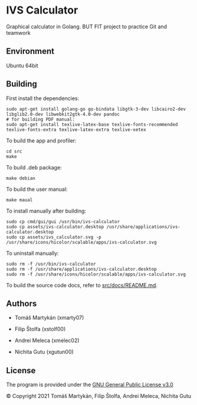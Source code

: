 # IVS Calculator
Graphical calculator in Golang. BUT FIT project to practice Git and teamwork

## Environment

Ubuntu 64bit

## Building

First install the dependencies: 

```
sudo apt-get install golang-go go-bindata libgtk-3-dev libcairo2-dev libglib2.0-dev libwebkit2gtk-4.0-dev pandoc
# for building PDF manual:
sudo apt-get install texlive-latex-base texlive-fonts-recommended texlive-fonts-extra texlive-latex-extra texlive-xetex
```

To build the app and profiler:

```
cd src
make
```

To build .deb package:

```
make debian
```

To build the user manual:

```
make maual
```

To install manually after building:

```
sudo cp cmd/gui/gui /usr/bin/ivs-calculator
sudo cp assets/ivs-calculator.desktop /usr/share/applications/ivs-calculator.desktop
sudo cp assets/ivs_calculator.svg -p /usr/share/icons/hicolor/scalable/apps/ivs-calculator.svg
```

To uninstall manually:

```
sudo rm -f /usr/bin/ivs-calculator
sudo rm -f /usr/share/applications/ivs-calculator.desktop
sudo rm -f /usr/share/icons/hicolor/scalable/apps/ivs-calculator.svg
```

To build the source code docs, refer to [src/docs/README.md](src/docs/README.md).

## Authors

- Tomáš Martykán (xmarty07)

- Filip Štolfa (xstolf00)

- Andrei Meleca (xmelec02)

- Nichita Gutu (xgutun00)

## License

The program is provided under the [GNU General Public License v3.0](LICENSE)

© Copyright 2021 Tomáš Martykán, Filip Štolfa, Andrei Meleca, Nichita Gutu
